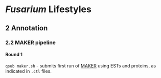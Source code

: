 # *Fusarium* Lifestyles

## 2 Annotation

### 2.2 MAKER pipeline

#### Round 1

`qsub maker.sh` - submits first run of [MAKER](http://www.yandell-lab.org/software/maker.html) using ESTs and proteins, as indicated in `.ctl` files.
